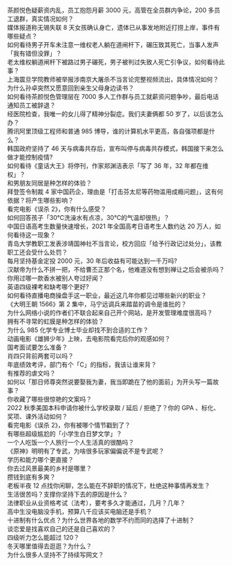 茶颜悦色疑薪资内乱，员工抱怨月薪 3000 元，高管在全员群内争论，200 多员工退群，真实情况如何？  
媒体报道称无锡失联 8 天女孩确认身亡，遗体已从事发地附近打捞上岸，事件有哪些疑点？  
如何看待男子开车未注意一维权老人躺在道闸杆下，碾压致其死亡，当事人发声「我有错但没罪」？  
老太维权躺道闸杆下被路过男子碾死，男子被判过失致人死亡引争议，如何看待此事？  
上海震旦学院教师被举报涉南京大屠杀不当言论完整视频流出，具体情况如何？  
为什么孙卓突然又愿意回到亲生父母身边读书？  
如何看待茶颜悦色管理层在 7000 多人工作群与员工就薪资问题争吵，最后电话通知员工被辞退？  
经医院检查，我唯一的女儿得了精神分裂症。我们夫妻俩都 50 岁了，以后该怎么办？  
腾讯阿里顶级工程师和普通 985 博导，谁的计算机水平更高，各自强项都是什么？  
韩国政府坚持了 46 天与病毒共存后，宣布叫停与病毒共存模式，韩国接下来怎么做才能控制疫情?  
如何看待《童话大王》将停刊，作家郑渊洁表示「写了 36 年，32 年都在维权」？  
和男朋友同居是种怎样的体验？  
拜登签令制裁 4 家中国药企，理由是「打击芬太尼等药物滥用成瘾问题」，这有何依据？将产生哪些影响？  
看完电影《误杀 2》，你有什么感受？  
如何回答孩子「30℃洗澡水有点凉，30℃的气温却很热」？  
中国日语高考生数量快速增长，2021 年全国高考日语考生人数约达 20 万人，如何看待这一现象？  
青岛大学教职工发表涉靖国神社不当言论，校方回应「给予行政记过处分」，该教职工还会受什么处罚？  
每月坚持基金定投 2000 元，30 年后收益有可能达到一千万吗?  
汉献帝为什么不拼一把，不给曹丕正那个名，他难道没有想到禅让之后会被杀吗？  
你用过哪一款香水被别人夸过好闻？  
英语四级裸考和缺考哪个更好?  
如何看待直播电商操盘手这一职业，最近这几年你都见过哪些新兴的职业？  
《大明王朝 1566》第 2 集中，马宁远调兵来踏苗的调令是谁批的？  
为什么网络小说的作者们不联合起来自己开个网站，是开发管理难度很高吗？  
拥有不寻常的虹膜是种怎样的体验？  
为什么 985 化学专业博士毕业却找不到合适的工作？  
动画电影《雄狮少年》上映，去电影院看完后你的观感如何？  
国考面试要怎么准备？  
肖四只背前两套可以吗？  
年底绩效考评，部门有个「C」的指标，我该让谁来背？  
有推荐的虐文吗？  
如何以「那日师尊突然说要娶我为妻，我当即跪在了他的面前」为开头写一篇故事？  
你收藏了哪些很惊艳的文案吗？  
2022 秋季美国本科申请你被什么学校录取 / 延后 / 拒绝了？你的 GPA 、标化、奖项、课外活动如何？  
看完电影《误杀 2》，你有被哪个情节戳到了？  
有哪些超级尴尬的「小学生白日梦文学」？  
一个人吃饭一个人旅行一个人生活真的很酷吗？  
《原神》明明有了专武，为啥很多玩家偏偏说不是专武呢？  
学历和能力哪个更直接？  
你去过风景最美的乡村是哪里？  
攒钱到底有多爽？  
老板半夜 12 点找你闲聊，怎么能在不辞职的情况下，杜绝这种事情再发生？  
生活很苦吗？支撑你坚持下去的原因是什么？  
法律职业从业资格考试（法考），要考多久才能通过，几月？几年？  
高中生没电脑没手机，预算八千应该买电脑还是手机？  
十进制有什么优点？为什么世界各地的数学不约而同的选择了十进制？  
谈恋爱是找喜欢自己的还是自己喜欢的？  
四级听力怎么能超过 120？  
冬天哪里值得去逛逛？为什么？  
为什么很多人坚持不了持续写网文？  

